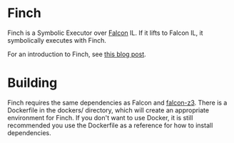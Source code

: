 # Finch

Finch is a Symbolic Executor over [Falcon](https://github.com/falconre/falcon) IL. If it lifts to Falcon IL, it symbolically executes with Finch.

For an introduction to Finch, see [this blog post](http://reversing.io/posts/introducing-finch/).

# Building

Finch requires the same dependencies as Falcon and [falcon-z3](https://github.com/falconre/falcon-z3). There is a Dockerfile in the dockers/ directory, which will create an appropriate environment for Finch. If you don't want to use Docker, it is still recommended you use the Dockerfile as a reference for how to install dependencies.

